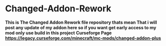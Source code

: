 # Changed-Addon-Rework
**This is The Changed Addon Rework file repository thats mean
That i will post any update of my addon here so if you want get 
early access to my mod only use build in this project**
**Curseforge Page**
**https://legacy.curseforge.com/minecraft/mc-mods/changed-addon-plus**
